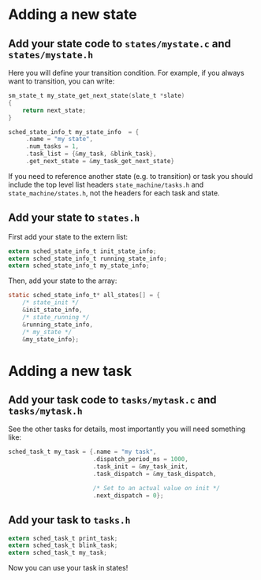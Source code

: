 # Adding a new state

## Add your state code to `states/mystate.c` and `states/mystate.h`

Here you will define your transition condition. For example, if you always want
to transition, you can write:

```c
sm_state_t my_state_get_next_state(slate_t *slate)
{
    return next_state;
}

sched_state_info_t my_state_info  = {
     .name = "my state",
     .num_tasks = 1,
     .task_list = {&my_task, &blink_task},
     .get_next_state = &my_task_get_next_state}
```

If you need to reference another state (e.g. to transition) or task you should
include the top level list headers `state_machine/tasks.h` and
`state_machine/states.h`, not the headers for each task and state.

## Add your state to `states.h`

First add your state to the extern list:

```c
extern sched_state_info_t init_state_info;
extern sched_state_info_t running_state_info;
extern sched_state_info_t my_state_info;
```

Then, add your state to the array:

```c
static sched_state_info_t* all_states[] = {
    /* state_init */
    &init_state_info,
    /* state_running */
    &running_state_info,
    /* my_state */
    &my_state_info};
```

# Adding a new task

## Add your task code to `tasks/mytask.c` and `tasks/mytask.h`

See the other tasks for details, most importantly you will need something like:

```c
sched_task_t my_task = {.name = "my task",
                        .dispatch_period_ms = 1000,
                        .task_init = &my_task_init,
                        .task_dispatch = &my_task_dispatch,

                        /* Set to an actual value on init */
                        .next_dispatch = 0};
```

## Add your task to `tasks.h`

```c
extern sched_task_t print_task;
extern sched_task_t blink_task;
extern sched_task_t my_task;
```

Now you can use your task in states!
